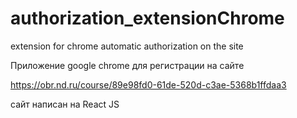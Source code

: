 # authorization_extensionChrome
extension for chrome automatic authorization on the site

Приложение google chrome для регистрации на сайте

https://obr.nd.ru/course/89e98fd0-61de-520d-c3ae-5368b1ffdaa3

сайт написан на React JS
